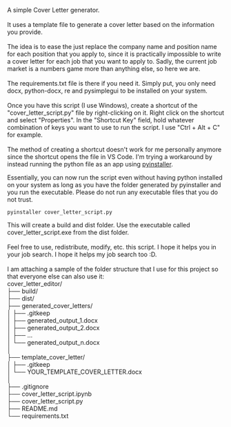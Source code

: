 A simple Cover Letter generator. 
<br>
<br>
It uses a template file to generate a cover letter based on the information you provide.
<br>
<br>
The idea is to ease the just replace the company name and position name for each position that you apply to, since it is practically impossible to write a cover letter for each job that you want to apply to. Sadly, the current job market is a numbers game more than anything else, so here we are.
<br>
<br>
The requirements.txt file is there if you need it. Simply put, you only need docx, python-docx, re and pysimplegui to be installed on your system.
<br>
<br>
Once you have this script (I use Windows), create a shortcut of the "cover_letter_script.py" file by right-clicking on it. Right click on the shortcut and select "Properties". In the "Shortcut Key" field, hold whatever combination of keys you want to use to run the script. I use "Ctrl + Alt + C" for example.
<br>
<br>
The method of creating a shortcut doesn't work for me personally anymore since the shortcut opens the file in VS Code. I'm trying a workaround by instead running the python file as an app using [pyinstaller](https://pyinstaller.org/en/stable/).  

Essentially, you can now run the script even without having python installed on your system as long as you have the folder generated by pyinstaller and you run the executable. Please do not run any executable files that you do not trust.

```pyinstaller cover_letter_script.py```

This will create a build and dist folder. Use the executable called cover_letter_script.exe from the dist folder. 
<br>
<br>
Feel free to use, redistribute, modify, etc. this script. I hope it helps you in your job search. I hope it helps my job search too :D.
<br>
<br>
I am attaching a sample of the folder structure that I use for this project so that everyone else can also use it:
<br>
cover_letter_editor/  
├── build/  
├── dist/  
├── generated_cover_letters/  
│   ├── .gitkeep  
│   ├── generated_output_1.docx  
│   ├── generated_output_2.docx  
│   ├── ...  
│   └── generated_output_n.docx  
│  
├── template_cover_letter/  
│   ├── .gitkeep  
│   └── YOUR_TEMPLATE_COVER_LETTER.docx  
│  
├── .gitignore  
├── cover_letter_script.ipynb  
├── cover_letter_script.py  
├── README.md  
└── requirements.txt  